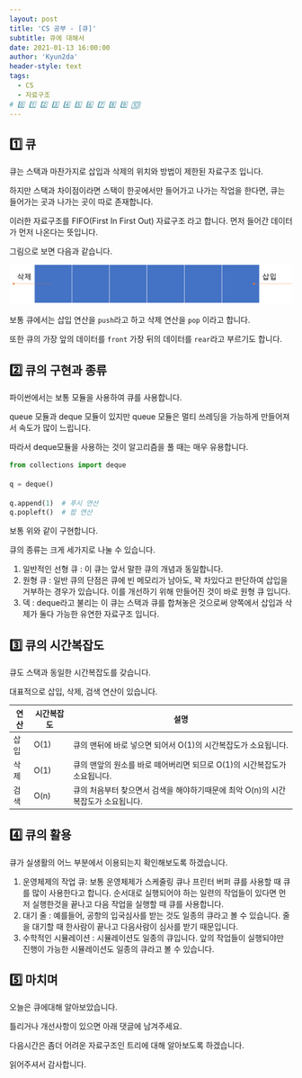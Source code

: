 ```yaml
---
layout: post
title: 'CS 공부 - [큐]'
subtitle: 큐에 대해서
date: 2021-01-13 16:00:00
author: 'Kyun2da'
header-style: text
tags:
  - CS
  - 자료구조
# 0️⃣ 1️⃣ 2️⃣ 3️⃣ 4️⃣ 5️⃣ 6️⃣ 7️⃣ 8️⃣ 9️⃣ 🔟
---
```


## 1️⃣ 큐

큐는 스택과 마찬가지로 삽입과 삭제의 위치와 방법이 제한된 자료구조 입니다.

하지만 스택과 차이점이라면 스택이 한곳에서만 들어가고 나가는 작업을 한다면, 큐는 들어가는 곳과 나가는 곳이 따로 존재합니다.

이러한 자료구조를 FIFO(First In First Out) 자료구조 라고 합니다. 먼저 들어간 데이터가 먼저 나온다는 뜻입니다.

그림으로 보면 다음과 같습니다.

![큐](/img/cs/queue.png)

보통 큐에서는 삽입 연산을 `push`라고 하고 삭제 연산을 `pop` 이라고 합니다.

또한 큐의 가장 앞의 데이터를 `front` 가장 뒤의 데이터를 `rear`라고 부르기도 합니다.

## 2️⃣ 큐의 구현과 종류

파이썬에서는 보통 모듈을 사용하여 큐를 사용합니다.

queue 모듈과 deque 모듈이 있지만 queue 모듈은 멀티 쓰레딩을 가능하게 만들어져서 속도가 많이 느립니다.

따라서 deque모듈을 사용하는 것이 알고리즘을 풀 때는 매우 유용합니다.

```python
from collections import deque

q = deque()

q.append(1)  # 푸시 연산
q.popleft()  # 팝 연산
```

보통 위와 같이 구현합니다.

큐의 종류는 크게 세가지로 나눌 수 있습니다.

1. 일반적인 선형 큐 : 이 큐는 앞서 말한 큐의 개념과 동일합니다.
2. 원형 큐 : 일반 큐의 단점은 큐에 빈 메모리가 남아도, 꽉 차있다고 판단하여 삽입을 거부하는 경우가 있습니다. 이를 개선하기 위해 만들어진 것이 바로 원형 큐 입니다.
3. 덱 : deque라고 불리는 이 큐는 스택과 큐를 합쳐놓은 것으로써 양쪽에서 삽입과 삭제가 둘다 가능한 유연한 자료구조 입니다.

## 3️⃣ 큐의 시간복잡도

큐도 스택과 동일한 시간복잡도를 갖습니다.

대표적으로 삽입, 삭제, 검색 연산이 있습니다.

| 연산 | 시간복잡도 | 설명                                                                              |
| ---- | ---------- | --------------------------------------------------------------------------------- |
| 삽입 | O(1)       | 큐의 맨뒤에 바로 넣으면 되어서 O(1)의 시간복잡도가 소요됩니다.                    |
| 삭제 | O(1)       | 큐의 맨앞의 원소를 바로 떼어버리면 되므로 O(1)의 시간복잡도가 소요됩니다.         |
| 검색 | O(n)       | 큐의 처음부터 찾으면서 검색을 해야하기때문에 최악 O(n)의 시간복잡도가 소요됩니다. |

## 4️⃣ 큐의 활용

큐가 실생활의 어느 부분에서 이용되는지 확인해보도록 하겠습니다.

1. 운영체제의 작업 큐: 보통 운영체제가 스케줄링 큐나 프린터 버퍼 큐를 사용할 때 큐를 많이 사용한다고 합니다. 순서대로 실행되어야 하는 일련의 작업들이 있다면 먼저 실행한것을 끝나고 다음 작업을 실행할 때 큐를 사용합니다.
2. 대기 줄 : 예를들어, 공항의 입국심사를 받는 것도 일종의 큐라고 볼 수 있습니다. 줄을 대기할 때 한사람이 끝나고 다음사람이 심사를 받기 때문입니다.
3. 수학적인 시뮬레이션 : 시뮬레이션도 일종의 큐입니다. 앞의 작업들이 실행되야만 진행이 가능한 시뮬레이션도 일종의 큐라고 볼 수 있습니다.

## 5️⃣ 마치며

오늘은 큐에대해 알아보았습니다.

틀리거나 개선사항이 있으면 아래 댓글에 남겨주세요.

다음시간은 좀더 어려운 자료구조인 트리에 대해 알아보도록 하겠습니다.

읽어주셔서 감사합니다.

